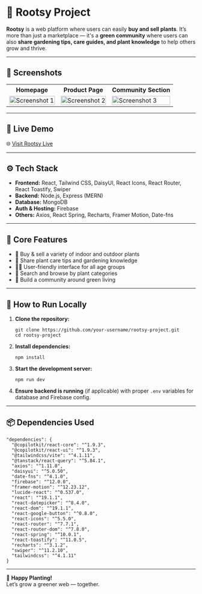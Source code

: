 <h1>🌱 Rootsy Project</h1>

<p><strong>Rootsy</strong> is a web platform where users can easily <strong>buy and sell plants</strong>. It’s more than just a marketplace — it's a <strong>green community</strong> where users can also <strong>share gardening tips, care guides, and plant knowledge</strong> to help others grow and thrive.</p>

<hr>

<h2>📸 Screenshots</h2>

<table>
  <tr>
    <th>Homepage</th>
    <th>Product Page</th>
    <th>Community Section</th>
  </tr>
  <tr>
    <td><img src="https://i.ibb.co.com/5xc5pYx0/Screenshot-2025-08-08-100826.png" alt="Screenshot 1" width="100%"></td>
    <td><img src="https://i.ibb.co.com/hhqn9BX/Screenshot-2025-08-08-100833.png" alt="Screenshot 2" width="100%"></td>
    <td><img src="https://i.ibb.co.com/3YRMhcB4/Screenshot-2025-08-08-100844.png" alt="Screenshot 3" width="100%"></td>
  </tr>
</table>

<hr>

<h2>🔗 Live Demo</h2>

<p>🌐 <a href="https://courageous-sawine-39b32c.netlify.app/" target="_blank">Visit Rootsy Live</a></p>

<hr>

<h2>⚙️ Tech Stack</h2>

<ul>
  <li><strong>Frontend:</strong> React, Tailwind CSS, DaisyUI, React Icons, React Router, React Toastify, Swiper</li>
  <li><strong>Backend:</strong> Node.js, Express (MERN)</li>
  <li><strong>Database:</strong> MongoDB</li>
  <li><strong>Auth & Hosting:</strong> Firebase</li>
  <li><strong>Others:</strong> Axios, React Spring, Recharts, Framer Motion, Date-fns</li>
</ul>

<hr>

<h2>🌿 Core Features</h2>

<ul>
  <li>🌵 Buy & sell a variety of indoor and outdoor plants</li>
  <li>🌼 Share plant care tips and gardening knowledge</li>
  <li>🧑‍🌾 User-friendly interface for all age groups</li>
  <li>🔎 Search and browse by plant categories</li>
  <li>🌱 Build a community around green living</li>
</ul>

<hr>

<h2>🚀 How to Run Locally</h2>

<ol>
  <li><strong>Clone the repository:</strong>
    <pre><code>git clone https://github.com/your-username/rootsy-project.git
cd rootsy-project</code></pre>
  </li>
  <li><strong>Install dependencies:</strong>
    <pre><code>npm install</code></pre>
  </li>
  <li><strong>Start the development server:</strong>
    <pre><code>npm run dev</code></pre>
  </li>
  <li><strong>Ensure backend is running</strong> (if applicable) with proper <code>.env</code> variables for database and Firebase config.</li>
</ol>

<hr>

<h2>📦 Dependencies Used</h2>

<pre><code>"dependencies": {
  "@copilotkit/react-core": "^1.9.3",
  "@copilotkit/react-ui": "^1.9.3",
  "@tailwindcss/vite": "^4.1.11",
  "@tanstack/react-query": "^5.84.1",
  "axios": "^1.11.0",
  "daisyui": "^5.0.50",
  "date-fns": "^4.1.0",
  "firebase": "^12.0.0",
  "framer-motion": "^12.23.12",
  "lucide-react": "^0.537.0",
  "react": "^19.1.1",
  "react-datepicker": "^8.4.0",
  "react-dom": "^19.1.1",
  "react-google-button": "^0.8.0",
  "react-icons": "^5.5.0",
  "react-router": "^7.7.1",
  "react-router-dom": "^7.8.0",
  "react-spring": "^10.0.1",
  "react-toastify": "^11.0.5",
  "recharts": "^3.1.2",
  "swiper": "^11.2.10",
  "tailwindcss": "^4.1.11"
}
</code></pre>

<hr>

<p>🌿 <strong>Happy Planting!</strong><br>
Let’s grow a greener web — together.</p>
